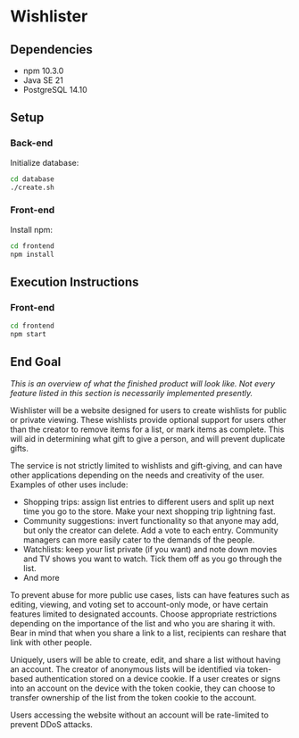 # Wishlister

## Dependencies

- npm 10.3.0
- Java SE 21
- PostgreSQL 14.10

## Setup

### Back-end

Initialize database:

```bash
cd database
./create.sh
```

### Front-end

Install npm:

```bash
cd frontend
npm install
```

## Execution Instructions

### Front-end

```bash
cd frontend
npm start
```

## End Goal

*This is an overview of what the finished product will look like. Not every feature listed in this section is necessarily implemented presently.*

Wishlister will be a website designed for users to create wishlists for public or private viewing. These wishlists provide optional support for users other than the creator to remove items for a list, or mark items as complete. This will aid in determining what gift to give a person, and will prevent duplicate gifts.

The service is not strictly limited to wishlists and gift-giving, and can have other applications depending on the needs and creativity of the user. Examples of other uses include:

- Shopping trips: assign list entries to different users and split up next time you go to the store. Make your next shopping trip lightning fast.
- Community suggestions: invert functionality so that anyone may add, but only the creator can delete. Add a vote to each entry. Community managers can more easily cater to the demands of the people.
- Watchlists: keep your list private (if you want) and note down movies and TV shows you want to watch. Tick them off as you go through the list.
- And more

To prevent abuse for more public use cases, lists can have features such as editing, viewing, and voting set to account-only mode, or have certain features limited to designated accounts. Choose appropriate restrictions depending on the importance of the list and who you are sharing it with. Bear in mind that when you share a link to a list, recipients can reshare that link with other people.

Uniquely, users will be able to create, edit, and share a list without having an account. The creator of anonymous lists will be identified via token-based authentication stored on a device cookie. If a user creates or signs into an account on the device with the token cookie, they can choose to transfer ownership of the list from the token cookie to the account.

Users accessing the website without an account will be rate-limited to prevent DDoS attacks.